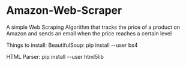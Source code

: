# Amazon-Web-Scraper
A simple Web Scraping Algorithm that tracks the price of a product on Amazon and sends an email when the price reaches a certain level

Things to install:
  BeautifulSoup: pip install --user bs4 
  
  HTML Parser: pip install --user html5lib
